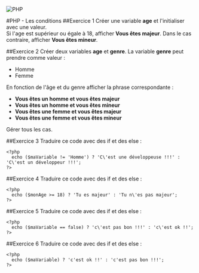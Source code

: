 ![PHP](https://media.giphy.com/media/b5vxw9ChHZT68/giphy.gif)

#PHP - Les conditions
##Exercice 1
Créer une variable **age** et l'initialiser avec une valeur.  
Si l'age est supérieur ou égale à 18, afficher **Vous êtes majeur**. Dans le cas contraire, afficher **Vous êtes mineur**.


##Exercice 2
Créer deux variables **age** et **genre**. La variable **genre** peut prendre comme valeur :
- Homme
- Femme  

En fonction de l'âge et du genre afficher la phrase correspondante :
- **Vous êtes un homme et vous êtes majeur**
- **Vous êtes un homme et vous êtes mineur**
- **Vous êtes une femme et vous êtes majeur**
- **Vous êtes une femme et vous êtes mineur**  

Gérer tous les cas.

##Exercice 3
Traduire ce code avec des if et des else :  


    <?php
      echo ($maVariable != 'Homme') ? 'C\'est une développeuse !!!' : 'C\'est un développeur !!!';
    ?>

##Exercice 4
Traduire ce code avec des if et des else :  


    <?php
      echo ($monAge >= 18) ? 'Tu es majeur' : 'Tu n\'es pas majeur';
    ?>
##Exercice 5
Traduire ce code avec des if et des else :  


    <?php
      echo ($maVariable == false) ? 'c\'est pas bon !!!' : 'c\'est ok !!';
    ?>
##Exercice 6
Traduire ce code avec des if et des else :  


    <?php
      echo ($maVariable) ? 'c'est ok !!' : 'c'est pas bon !!!';
    ?>
